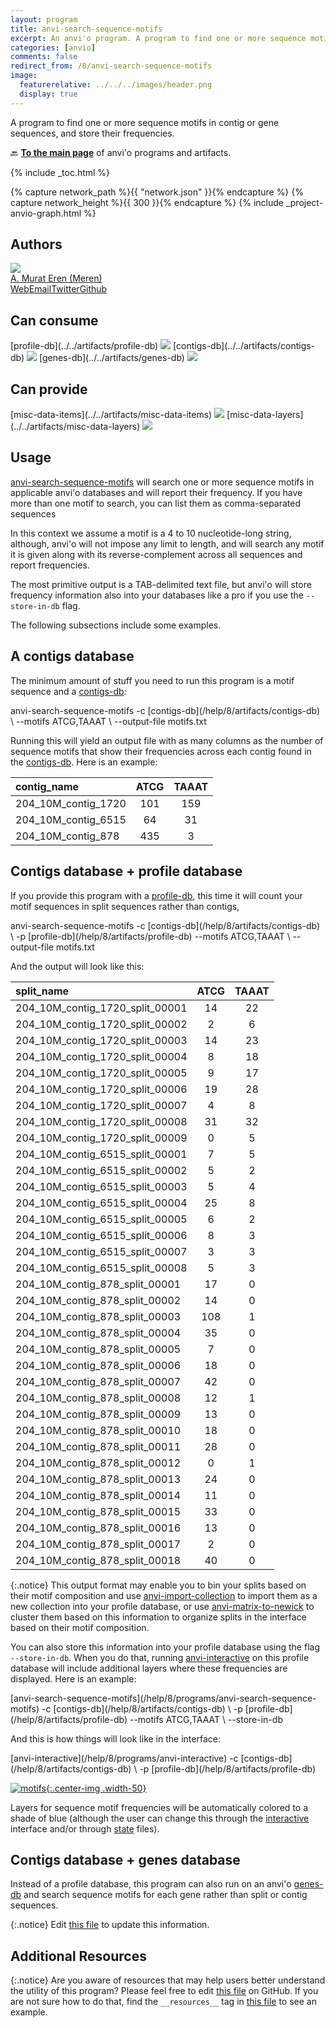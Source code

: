 ```yaml
---
layout: program
title: anvi-search-sequence-motifs
excerpt: An anvi'o program. A program to find one or more sequence motifs in contig or gene sequences, and store their frequencies.
categories: [anvio]
comments: false
redirect_from: /8/anvi-search-sequence-motifs
image:
  featurerelative: ../../../images/header.png
  display: true
---
```


A program to find one or more sequence motifs in contig or gene sequences, and store their frequencies.

🔙 **[To the main page](../../)** of anvi'o programs and artifacts.


{% include _toc.html %}
<div id="svg" class="subnetwork"></div>
{% capture network_path %}{{ "network.json" }}{% endcapture %}
{% capture network_height %}{{ 300 }}{% endcapture %}
{% include _project-anvio-graph.html %}


## Authors

<div class="anvio-person"><div class="anvio-person-info"><div class="anvio-person-photo"><img class="anvio-person-photo-img" src="../../images/authors/meren.jpg" /></div><div class="anvio-person-info-box"><a href="/people/meren" target="_blank"><span class="anvio-person-name">A. Murat Eren (Meren)</span></a><div class="anvio-person-social-box"><a href="http://merenlab.org" class="person-social" target="_blank"><i class="fa fa-fw fa-home"></i>Web</a><a href="mailto:a.murat.eren@gmail.com" class="person-social" target="_blank"><i class="fa fa-fw fa-envelope-square"></i>Email</a><a href="http://twitter.com/merenbey" class="person-social" target="_blank"><i class="fa fa-fw fa-twitter-square"></i>Twitter</a><a href="http://github.com/meren" class="person-social" target="_blank"><i class="fa fa-fw fa-github"></i>Github</a></div></div></div></div>



## Can consume


<p style="text-align: left" markdown="1"><span class="artifact-r">[profile-db](../../artifacts/profile-db) <img src="../../images/icons/DB.png" class="artifact-icon-mini" /></span> <span class="artifact-r">[contigs-db](../../artifacts/contigs-db) <img src="../../images/icons/DB.png" class="artifact-icon-mini" /></span> <span class="artifact-r">[genes-db](../../artifacts/genes-db) <img src="../../images/icons/DB.png" class="artifact-icon-mini" /></span></p>


## Can provide


<p style="text-align: left" markdown="1"><span class="artifact-p">[misc-data-items](../../artifacts/misc-data-items) <img src="../../images/icons/CONCEPT.png" class="artifact-icon-mini" /></span> <span class="artifact-p">[misc-data-layers](../../artifacts/misc-data-layers) <img src="../../images/icons/CONCEPT.png" class="artifact-icon-mini" /></span></p>


## Usage


<span class="artifact-p">[anvi-search-sequence-motifs](/help/8/programs/anvi-search-sequence-motifs)</span> will search one or more sequence motifs in applicable anvi'o databases and will report their frequency. If you have more than one motif to search, you can list them as comma-separated sequences

In this context we assume a motif is a 4 to 10 nucleotide-long string, although, anvi'o will not impose any limit to length, and will search any motif it is given along with its reverse-complement across all sequences and report frequencies.

The most primitive output is a TAB-delimited text file, but anvi'o will store frequency information also into your databases like a pro if you use the `--store-in-db` flag.

The following subsections include some examples.

## A contigs database

The minimum amount of stuff you need to run this program is a motif sequence and a <span class="artifact-n">[contigs-db](/help/8/artifacts/contigs-db)</span>:

<div class="codeblock" markdown="1">
anvi&#45;search&#45;sequence&#45;motifs &#45;c <span class="artifact&#45;n">[contigs&#45;db](/help/8/artifacts/contigs&#45;db)</span> \
                            &#45;&#45;motifs ATCG,TAAAT \
                            &#45;&#45;output&#45;file motifs.txt
</div>

Running this will yield an output file with as many columns as the number of sequence motifs that show their frequencies across each contig found in the <span class="artifact-n">[contigs-db](/help/8/artifacts/contigs-db)</span>. Here is an example:

|contig_name|ATCG|TAAAT|
|:--|:--:|:--:|
|204_10M_contig_1720|101|159|
|204_10M_contig_6515|64|31|
|204_10M_contig_878|435|3|

## Contigs database + profile database

If you provide this program with a <span class="artifact-n">[profile-db](/help/8/artifacts/profile-db)</span>, this time it will count your motif sequences in split sequences rather than contigs,

<div class="codeblock" markdown="1">
anvi&#45;search&#45;sequence&#45;motifs &#45;c <span class="artifact&#45;n">[contigs&#45;db](/help/8/artifacts/contigs&#45;db)</span> \
                            &#45;p <span class="artifact&#45;n">[profile&#45;db](/help/8/artifacts/profile&#45;db)</span>
                            &#45;&#45;motifs ATCG,TAAAT \
                            &#45;&#45;output&#45;file motifs.txt
</div>

And the output will look like this:

|split_name|ATCG|TAAAT|
|:--|:--:|:--:|
|204_10M_contig_1720_split_00001|14|22|
|204_10M_contig_1720_split_00002|2|6|
|204_10M_contig_1720_split_00003|14|23|
|204_10M_contig_1720_split_00004|8|18|
|204_10M_contig_1720_split_00005|9|17|
|204_10M_contig_1720_split_00006|19|28|
|204_10M_contig_1720_split_00007|4|8|
|204_10M_contig_1720_split_00008|31|32|
|204_10M_contig_1720_split_00009|0|5|
|204_10M_contig_6515_split_00001|7|5|
|204_10M_contig_6515_split_00002|5|2|
|204_10M_contig_6515_split_00003|5|4|
|204_10M_contig_6515_split_00004|25|8|
|204_10M_contig_6515_split_00005|6|2|
|204_10M_contig_6515_split_00006|8|3|
|204_10M_contig_6515_split_00007|3|3|
|204_10M_contig_6515_split_00008|5|3|
|204_10M_contig_878_split_00001|17|0|
|204_10M_contig_878_split_00002|14|0|
|204_10M_contig_878_split_00003|108|1|
|204_10M_contig_878_split_00004|35|0|
|204_10M_contig_878_split_00005|7|0|
|204_10M_contig_878_split_00006|18|0|
|204_10M_contig_878_split_00007|42|0|
|204_10M_contig_878_split_00008|12|1|
|204_10M_contig_878_split_00009|13|0|
|204_10M_contig_878_split_00010|18|0|
|204_10M_contig_878_split_00011|28|0|
|204_10M_contig_878_split_00012|0|1|
|204_10M_contig_878_split_00013|24|0|
|204_10M_contig_878_split_00014|11|0|
|204_10M_contig_878_split_00015|33|0|
|204_10M_contig_878_split_00016|13|0|
|204_10M_contig_878_split_00017|2|0|
|204_10M_contig_878_split_00018|40|0|

{:.notice}
This output format may enable you to bin your splits based on their motif composition and use <span class="artifact-p">[anvi-import-collection](/help/8/programs/anvi-import-collection)</span> to import them as a new collection into your profile database, or use <span class="artifact-p">[anvi-matrix-to-newick](/help/8/programs/anvi-matrix-to-newick)</span> to cluster them based on this information to organize splits in the interface based on their motif composition.

You can also store this information into your profile database using the flag `--store-in-db`. When you do that, running <span class="artifact-p">[anvi-interactive](/help/8/programs/anvi-interactive)</span> on this profile database will include additional layers where these frequencies are displayed. Here is an example:

<div class="codeblock" markdown="1">
<span class="artifact&#45;p">[anvi&#45;search&#45;sequence&#45;motifs](/help/8/programs/anvi&#45;search&#45;sequence&#45;motifs)</span> &#45;c <span class="artifact&#45;n">[contigs&#45;db](/help/8/artifacts/contigs&#45;db)</span> \
                             &#45;p <span class="artifact&#45;n">[profile&#45;db](/help/8/artifacts/profile&#45;db)</span>
                             &#45;&#45;motifs ATCG,TAAAT \
                             &#45;&#45;store&#45;in&#45;db
</div>

And this is how things will look like in the interface:

<div class="codeblock" markdown="1">
<span class="artifact&#45;p">[anvi&#45;interactive](/help/8/programs/anvi&#45;interactive)</span> &#45;c <span class="artifact&#45;n">[contigs&#45;db](/help/8/artifacts/contigs&#45;db)</span> \
                  &#45;p <span class="artifact&#45;n">[profile&#45;db](/help/8/artifacts/profile&#45;db)</span>
</div>

[![motifs](../../images/layers_for_sequence_motifs.png){:.center-img .width-50}](../../images/layers_for_sequence_motifs.png)

Layers for sequence motif frequencies will be automatically colored to a shade of blue (although the user can change this through the <span class="artifact-n">[interactive](/help/8/artifacts/interactive)</span> interface and/or through <span class="artifact-n">[state](/help/8/artifacts/state)</span> files).

## Contigs database + genes database

Instead of a profile database, this program can also run on an anvi'o <span class="artifact-n">[genes-db](/help/8/artifacts/genes-db)</span> and search sequence motifs for each gene rather than split or contig sequences.

{:.notice}
Edit [this file](https://github.com/merenlab/anvio/tree/master/anvio/docs/programs/anvi-search-sequence-motifs.md) to update this information.


## Additional Resources



{:.notice}
Are you aware of resources that may help users better understand the utility of this program? Please feel free to edit [this file](https://github.com/merenlab/anvio/tree/master/bin/anvi-search-sequence-motifs) on GitHub. If you are not sure how to do that, find the `__resources__` tag in [this file](https://github.com/merenlab/anvio/blob/master/bin/anvi-interactive) to see an example.
